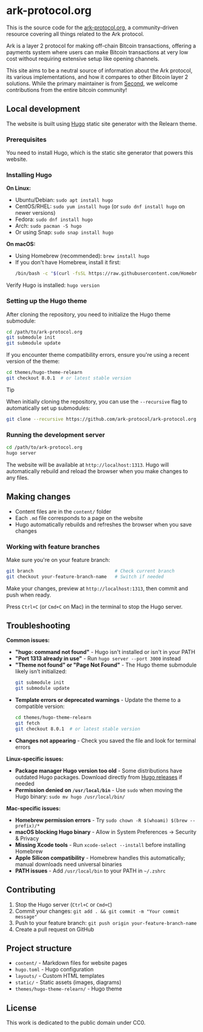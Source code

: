 # ark-protocol.org

This is the source code for the [ark-protocol.org](https://ark-protocol.org), a community-driven resource covering all things related to the Ark protocol.

Ark is a layer 2 protocol for making off-chain Bitcoin transactions, offering a payments system where users can make Bitcoin transactions at very low cost without requiring extensive setup like opening channels.

This site aims to be a neutral source of information about the Ark protocol, its various implementations, and how it compares to other Bitcoin layer 2 solutions. While the primary maintainer is from [Second](https://second.tech), we welcome contributions from the entire bitcoin community!

## Local development

The website is built using [Hugo](https://gohugo.io/) static site generator with the Relearn theme.

### Prerequisites

You need to install Hugo, which is the static site generator that powers this website.

### Installing Hugo

**On Linux:**
- Ubuntu/Debian: `sudo apt install hugo`
- CentOS/RHEL: `sudo yum install hugo` (or `sudo dnf install hugo` on newer versions)
- Fedora: `sudo dnf install hugo`
- Arch: `sudo pacman -S hugo`
- Or using Snap: `sudo snap install hugo`

**On macOS:**
- Using Homebrew (recommended): `brew install hugo`
- If you don't have Homebrew, install it first:
  ```bash
  /bin/bash -c "$(curl -fsSL https://raw.githubusercontent.com/Homebrew/install/HEAD/install.sh)"
  ```

Verify Hugo is installed: `hugo version`

### Setting up the Hugo theme

After cloning the repository, you need to initialize the Hugo theme submodule:

```bash
cd /path/to/ark-protocol.org
git submodule init
git submodule update
```

If you encounter theme compatibility errors, ensure you're using a recent version of the theme:
```bash
cd themes/hugo-theme-relearn
git checkout 8.0.1  # or latest stable version
```

> [!TIP]
> When initially cloning the repository, you can use the `--recursive` flag to automatically set up submodules:
> ```bash
> git clone --recursive https://github.com/ark-protocol/ark-protocol.org.git
> ```

### Running the development server

```bash
cd /path/to/ark-protocol.org
hugo server
```

The website will be available at `http://localhost:1313`. Hugo will automatically rebuild and reload the browser when you make changes to any files.

## Making changes

- Content files are in the `content/` folder
- Each `.md` file corresponds to a page on the website  
- Hugo automatically rebuilds and refreshes the browser when you save changes

### Working with feature branches

Make sure you're on your feature branch:
```bash
git branch                              # Check current branch
git checkout your-feature-branch-name   # Switch if needed
```

Make your changes, preview at `http://localhost:1313`, then commit and push when ready.

Press `Ctrl+C` (or `Cmd+C` on Mac) in the terminal to stop the Hugo server.

## Troubleshooting

**Common issues:**

- **"hugo: command not found"** - Hugo isn't installed or isn't in your PATH
- **"Port 1313 already in use"** - Run `hugo server --port 3000` instead
- **"Theme not found" or "Page Not Found"** - The Hugo theme submodule likely isn't initialized:
  ```bash
  git submodule init
  git submodule update
  ```
- **Template errors or deprecated warnings** - Update the theme to a compatible version:
  ```bash
  cd themes/hugo-theme-relearn
  git fetch
  git checkout 8.0.1  # or latest stable version
  ```
- **Changes not appearing** - Check you saved the file and look for terminal errors

**Linux-specific issues:**
- **Package manager Hugo version too old** - Some distributions have outdated Hugo packages. Download directly from [Hugo releases](https://github.com/gohugoio/hugo/releases) if needed
- **Permission denied on `/usr/local/bin`** - Use `sudo` when moving the Hugo binary: `sudo mv hugo /usr/local/bin/`

**Mac-specific issues:**
- **Homebrew permission errors** - Try `sudo chown -R $(whoami) $(brew --prefix)/*`
- **macOS blocking Hugo binary** - Allow in System Preferences → Security & Privacy  
- **Missing Xcode tools** - Run `xcode-select --install` before installing Homebrew
- **Apple Silicon compatibility** - Homebrew handles this automatically; manual downloads need universal binaries
- **PATH issues** - Add `/usr/local/bin` to your PATH in `~/.zshrc`

## Contributing

1. Stop the Hugo server (`Ctrl+C` or `Cmd+C`)
2. Commit your changes: `git add . && git commit -m "Your commit message"`
3. Push to your feature branch: `git push origin your-feature-branch-name`
4. Create a pull request on GitHub

## Project structure

- `content/` - Markdown files for website pages
- `hugo.toml` - Hugo configuration
- `layouts/` - Custom HTML templates
- `static/` - Static assets (images, diagrams)
- `themes/hugo-theme-relearn/` - Hugo theme

## License

This work is dedicated to the public domain under CC0.
